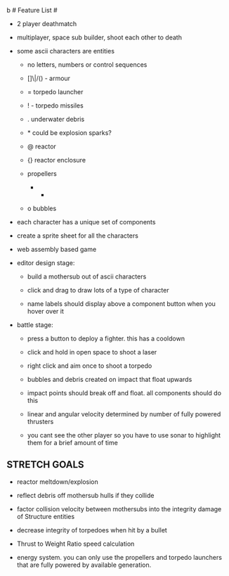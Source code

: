  b  # Feature List #

- 2 player deathmatch

- multiplayer, space sub builder, shoot each other to death

- some ascii characters are entities

    - no letters, numbers or control sequences

    - []\\|/() - armour

    - = torpedo launcher

    - ! - torpedo missiles

    - . underwater debris

    - \* could be explosion sparks?

    - @ reactor

    - {} reactor enclosure

    - propellers
        + -

    - o bubbles

- each character has a unique set of components

- create a sprite sheet for all the characters

- web assembly based game

- editor design stage: 

    - build a mothersub out of ascii characters

    - click and drag to draw lots of a type of character

    - name labels should display above a component button when you hover over it
 
- battle stage: 

    - press a button to deploy a fighter. this has a cooldown

    - click and hold in open space to shoot a laser

    - right click and aim once to shoot a torpedo

    - bubbles and debris created on impact that float upwards

    - impact points should break off and float. all components should do this

    - linear and angular velocity determined by number of fully powered thrusters

    - you cant see the other player so you have to use sonar to highlight them for a brief amount of time

## STRETCH GOALS ##

- reactor meltdown/explosion

- reflect debris off mothersub hulls if they collide

- factor collision velocity between mothersubs into the integrity damage of Structure entities

- decrease integrity of torpedoes when hit by a bullet

- Thrust to Weight Ratio speed calculation

- energy system. you can only use the propellers and torpedo launchers that are fully powered by available generation.
